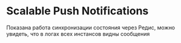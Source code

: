 # Scalable Push Notifications
Показана работа синхронизации состояния через Редис, можно увидеть, что в логах всех инстансов видны сообщения
